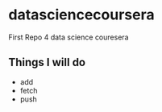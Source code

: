 # datasciencecoursera
First Repo 4 data science couresera

## Things I will do
* add
* fetch
* push
